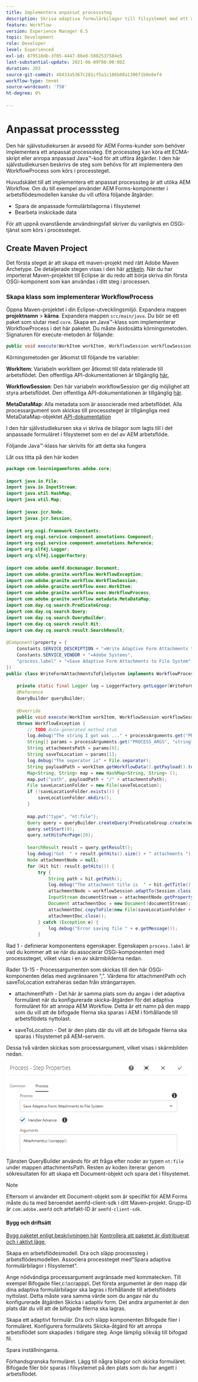 ```yaml
---
title: Implementera anpassat processsteg
description: Skriva adaptiva formulärbilagor till filsystemet med ett anpassat processsteg
feature: Workflow
version: Experience Manager 6.5
topic: Development
role: Developer
level: Experienced
exl-id: 879518db-3f05-4447-86e8-5802537584e5
last-substantial-update: 2021-06-09T00:00:00Z
duration: 203
source-git-commit: 48433a5367c281cf5a1c106b08a1306f1b0e8ef4
workflow-type: tm+mt
source-wordcount: '758'
ht-degree: 0%

---
```


# Anpassat processsteg

Den här självstudiekursen är avsedd för AEM Forms-kunder som behöver implementera ett anpassat processsteg. Ett processteg kan köra ett ECMA-skript eller anropa anpassad Java™-kod för att utföra åtgärder. I den här självstudiekursen beskrivs de steg som behövs för att implementera den WorkflowProcess som körs i processteget.

Huvudskälet till att implementera ett anpassat processsteg är att utöka AEM Workflow. Om du till exempel använder AEM Forms-komponenter i arbetsflödesmodellen kanske du vill utföra följande åtgärder:

* Spara de anpassade formulärbilagorna i filsystemet
* Bearbeta inskickade data

För att uppnå ovanstående användningsfall skriver du vanligtvis en OSGi-tjänst som körs i processteget.

## Create Maven Project

Det första steget är att skapa ett maven-projekt med rätt Adobe Maven Archetype. De detaljerade stegen visas i den här [artikeln](https://experienceleague.adobe.com/docs/experience-manager-learn/forms/creating-your-first-osgi-bundle/create-your-first-osgi-bundle.html?lang=sv-SE). När du har importerat Maven-projektet till Eclipse är du redo att börja skriva din första OSGi-komponent som kan användas i ditt steg i processen.


### Skapa klass som implementerar WorkflowProcess

Öppna Maven-projektet i din Eclipse-utvecklingsmiljö. Expandera mappen **projektnamn** > **kärna**. Expandera mappen `src/main/java`. Du bör se ett paket som slutar med `core`. Skapa en Java™-klass som implementerar WorkflowProcess i det här paketet. Du måste åsidosätta körningsmetoden. Signaturen för execute-metoden är följande:

```java
public void execute(WorkItem workItem, WorkflowSession workflowSession, MetaDataMap processArguments) throws WorkflowException 
```

Körningsmetoden ger åtkomst till följande tre variabler:

**WorkItem**: Variabeln workItem ger åtkomst till data relaterade till arbetsflödet. Den offentliga API-dokumentationen är tillgänglig [här.](https://helpx.adobe.com/se/experience-manager/6-3/sites/developing/using/reference-materials/diff-previous/changes/com.adobe.granite.workflow.WorkflowSession.html)

**WorkflowSession**: Den här variabeln workflowSession ger dig möjlighet att styra arbetsflödet. Den offentliga API-dokumentationen är tillgänglig [här](https://helpx.adobe.com/se/experience-manager/6-3/sites/developing/using/reference-materials/diff-previous/changes/com.adobe.granite.workflow.WorkflowSession.html).

**MetaDataMap**: Alla metadata som är associerade med arbetsflödet. Alla processargument som skickas till processsteget är tillgängliga med MetaDataMap-objektet.[API-dokumentation](https://helpx.adobe.com/experience-manager/6-5/sites/developing/using/reference-materials/javadoc/com/adobe/granite/workflow/metadata/MetaDataMap.html)

I den här självstudiekursen ska vi skriva de bilagor som lagts till i det anpassade formuläret i filsystemet som en del av AEM arbetsflöde.

Följande Java™-klass har skrivits för att detta ska fungera

Låt oss titta på den här koden

```java
package com.learningaemforms.adobe.core;

import java.io.File;
import java.io.InputStream;
import java.util.HashMap;
import java.util.Map;

import javax.jcr.Node;
import javax.jcr.Session;

import org.osgi.framework.Constants;
import org.osgi.service.component.annotations.Component;
import org.osgi.service.component.annotations.Reference;
import org.slf4j.Logger;
import org.slf4j.LoggerFactory;

import com.adobe.aemfd.docmanager.Document;
import com.adobe.granite.workflow.WorkflowException;
import com.adobe.granite.workflow.WorkflowSession;
import com.adobe.granite.workflow.exec.WorkItem;
import com.adobe.granite.workflow.exec.WorkflowProcess;
import com.adobe.granite.workflow.metadata.MetaDataMap;
import com.day.cq.search.PredicateGroup;
import com.day.cq.search.Query;
import com.day.cq.search.QueryBuilder;
import com.day.cq.search.result.Hit;
import com.day.cq.search.result.SearchResult;

@Component(property = {
    Constants.SERVICE_DESCRIPTION + "=Write Adaptive Form Attachments to File System",
    Constants.SERVICE_VENDOR + "=Adobe Systems",
    "process.label" + "=Save Adaptive Form Attachments to File System"
})
public class WriteFormAttachmentsToFileSystem implements WorkflowProcess {

    private static final Logger log = LoggerFactory.getLogger(WriteFormAttachmentsToFileSystem.class);
    @Reference
    QueryBuilder queryBuilder;

    @Override
    public void execute(WorkItem workItem, WorkflowSession workflowSession, MetaDataMap processArguments)
    throws WorkflowException {
        // TODO Auto-generated method stub
        log.debug("The string I got was ..." + processArguments.get("PROCESS_ARGS", "string").toString());
        String[] params = processArguments.get("PROCESS_ARGS", "string").toString().split(",");
        String attachmentsPath = params[0];
        String saveToLocation = params[1];
        log.debug("The seperator is" + File.separator);
        String payloadPath = workItem.getWorkflowData().getPayload().toString();
        Map<String, String> map = new HashMap<String, String> ();
        map.put("path", payloadPath + "/" + attachmentsPath);
        File saveLocationFolder = new File(saveToLocation);
        if (!saveLocationFolder.exists()) {
            saveLocationFolder.mkdirs();
        }

        map.put("type", "nt:file");
        Query query = queryBuilder.createQuery(PredicateGroup.create(map), workflowSession.adaptTo(Session.class));
        query.setStart(0);
        query.setHitsPerPage(20);

        SearchResult result = query.getResult();
        log.debug("Got  " + result.getHits().size() + " attachments ");
        Node attachmentNode = null;
        for (Hit hit: result.getHits()) {
            try {
                String path = hit.getPath();
                log.debug("The attachment title is  " + hit.getTitle() + " and the attachment path is  " + path);
                attachmentNode = workflowSession.adaptTo(Session.class).getNode(path + "/jcr:content");
                InputStream documentStream = attachmentNode.getProperty("jcr:data").getBinary().getStream();
                Document attachmentDoc = new Document(documentStream);
                attachmentDoc.copyToFile(new File(saveLocationFolder + File.separator + hit.getTitle()));
                attachmentDoc.close();
            } catch (Exception e) {
                log.debug("Error saving file " + e.getMessage());
            }
```

Rad 1 - definierar komponentens egenskaper. Egenskapen `process.label` är vad du kommer att se när du associerar OSGi-komponenten med processsteget, vilket visas i en av skärmbilderna nedan.

Rader 13-15 - Processargumenten som skickas till den här OSGi-komponenten delas med avgränsaren &quot;,&quot;. Värdena för attachmentPath och saveToLocation extraheras sedan från strängarrayen.

* attachmentPath - Det här är samma plats som du angav i det adaptiva formuläret när du konfigurerade skicka-åtgärden för det adaptiva formuläret för att anropa AEM Workflow. Detta är ett namn på den mapp som du vill att de bifogade filerna ska sparas i AEM i förhållande till arbetsflödets nyttolast.

* saveToLocation - Det är den plats där du vill att de bifogade filerna ska sparas i filsystemet på AEM-servern.

Dessa två värden skickas som processargument, vilket visas i skärmbilden nedan.

![ProcessStep](assets/implement-process-step.gif)

Tjänsten QueryBuilder används för att fråga efter noder av typen `nt:file` under mappen attachmentsPath. Resten av koden itererar genom sökresultaten för att skapa ett Document-objekt och spara det i filsystemet.


>[!NOTE]
>
>Eftersom vi använder ett Document-objekt som är specifikt för AEM Forms måste du ta med beroendet aemfd-client-sdk i ditt Maven-projekt. Grupp-ID är `com.adobe.aemfd` och artefakt-ID är `aemfd-client-sdk`.

#### Bygg och driftsätt

[Bygg paketet enligt beskrivningen här](https://experienceleague.adobe.com/docs/experience-manager-learn/forms/creating-your-first-osgi-bundle/create-your-first-osgi-bundle.html?lang=sv-SE)
[Kontrollera att paketet är distribuerat och i aktivt läge &#x200B;](http://localhost:4502/system/console/bundles)

Skapa en arbetsflödesmodell. Dra och släpp processsteg i arbetsflödesmodellen. Associera processteget med&quot;Spara adaptiva formulärbilagor i filsystemet&quot;.

Ange nödvändiga processargument avgränsade med kommatecken. Till exempel Bifogade filer,c:\\scrappp\\. Det första argumentet är den mapp där dina adaptiva formulärbilagor ska lagras i förhållande till arbetsflödets nyttolast. Detta måste vara samma värde som du angav när du konfigurerade åtgärden Skicka i adaptiv form. Det andra argumentet är den plats där du vill att de bifogade filerna ska lagras.

Skapa ett adaptivt formulär. Dra och släpp komponenten Bifogade filer i formuläret. Konfigurera formulärets Skicka-åtgärd för att anropa arbetsflödet som skapades i tidigare steg. Ange lämplig sökväg till bifogad fil.

Spara inställningarna.

Förhandsgranska formuläret. Lägg till några bilagor och skicka formuläret. Bifogade filer bör sparas i filsystemet på den plats som du har angett i arbetsflödet.
